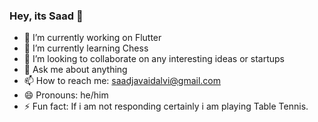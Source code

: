### Hey, its Saad 👋

- 🔭 I’m currently working on Flutter
- 🌱 I’m currently learning Chess
- 👯 I’m looking to collaborate on any interesting ideas or startups
- 💬 Ask me about anything
- 📫 How to reach me: saadjavaidalvi@gmail.com
- 😄 Pronouns: he/him
- ⚡ Fun fact: If i am not responding certainly i am playing Table Tennis.

